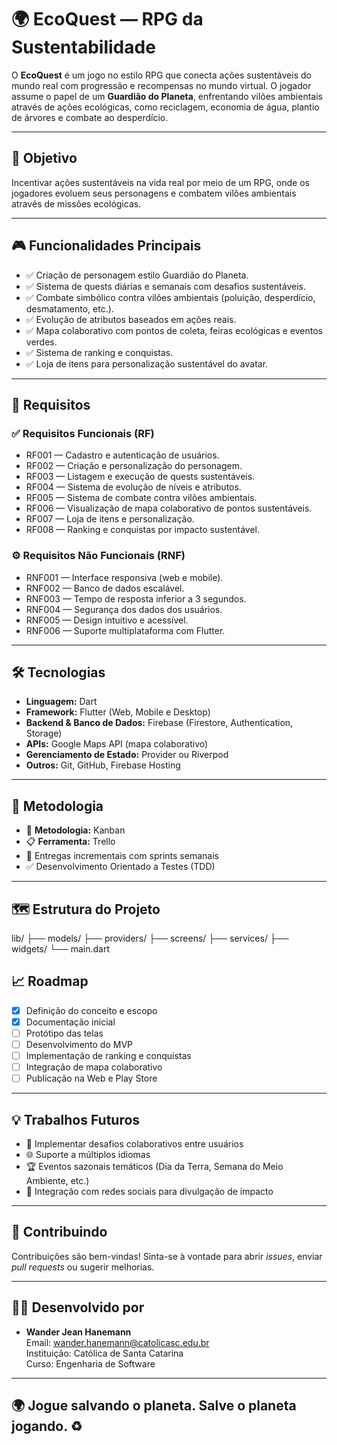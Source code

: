 # 🌍 EcoQuest — RPG da Sustentabilidade

O **EcoQuest** é um jogo no estilo RPG que conecta ações sustentáveis do mundo real com progressão e recompensas no mundo virtual. O jogador assume o papel de um **Guardião do Planeta**, enfrentando vilões ambientais através de ações ecológicas, como reciclagem, economia de água, plantio de árvores e combate ao desperdício.

---

## 🚀 Objetivo

Incentivar ações sustentáveis na vida real por meio de um RPG, onde os jogadores evoluem seus personagens e combatem vilões ambientais através de missões ecológicas.

---

## 🎮 Funcionalidades Principais

- ✅ Criação de personagem estilo Guardião do Planeta.
- ✅ Sistema de quests diárias e semanais com desafios sustentáveis.
- ✅ Combate simbólico contra vilões ambientais (poluição, desperdício, desmatamento, etc.).
- ✅ Evolução de atributos baseados em ações reais.
- ✅ Mapa colaborativo com pontos de coleta, feiras ecológicas e eventos verdes.
- ✅ Sistema de ranking e conquistas.
- ✅ Loja de itens para personalização sustentável do avatar.

---

## 📜 Requisitos

### ✅ Requisitos Funcionais (RF)

- RF001 — Cadastro e autenticação de usuários.
- RF002 — Criação e personalização do personagem.
- RF003 — Listagem e execução de quests sustentáveis.
- RF004 — Sistema de evolução de níveis e atributos.
- RF005 — Sistema de combate contra vilões ambientais.
- RF006 — Visualização de mapa colaborativo de pontos sustentáveis.
- RF007 — Loja de itens e personalização.
- RF008 — Ranking e conquistas por impacto sustentável.

### ⚙️ Requisitos Não Funcionais (RNF)

- RNF001 — Interface responsiva (web e mobile).
- RNF002 — Banco de dados escalável.
- RNF003 — Tempo de resposta inferior a 3 segundos.
- RNF004 — Segurança dos dados dos usuários.
- RNF005 — Design intuitivo e acessível.
- RNF006 — Suporte multiplataforma com Flutter.

---

## 🛠️ Tecnologias

- **Linguagem:** Dart
- **Framework:** Flutter (Web, Mobile e Desktop)
- **Backend & Banco de Dados:** Firebase (Firestore, Authentication, Storage)
- **APIs:** Google Maps API (mapa colaborativo)
- **Gerenciamento de Estado:** Provider ou Riverpod
- **Outros:** Git, GitHub, Firebase Hosting

---

## 🧠 Metodologia

- 🎯 **Metodologia:** Kanban
- 📋 **Ferramenta:** Trello
- 🔁 Entregas incrementais com sprints semanais
- ✅ Desenvolvimento Orientado a Testes (TDD)

---

## 🗺️ Estrutura do Projeto
lib/
├── models/
├── providers/
├── screens/
├── services/
├── widgets/
└── main.dart

## 📈 Roadmap

- [x] Definição do conceito e escopo
- [x] Documentação inicial
- [ ] Protótipo das telas
- [ ] Desenvolvimento do MVP
- [ ] Implementação de ranking e conquistas
- [ ] Integração de mapa colaborativo
- [ ] Publicação na Web e Play Store

---

## 💡 Trabalhos Futuros

- 🎯 Implementar desafios colaborativos entre usuários
- 🌐 Suporte a múltiplos idiomas
- 🏆 Eventos sazonais temáticos (Dia da Terra, Semana do Meio Ambiente, etc.)
- 📱 Integração com redes sociais para divulgação de impacto

---

## 🤝 Contribuindo

Contribuições são bem-vindas! Sinta-se à vontade para abrir *issues*, enviar *pull requests* ou sugerir melhorias.

---

## 🧑‍💻 Desenvolvido por

- **Wander Jean Hanemann**  
Email: [wander.hanemann@catolicasc.edu.br](mailto:wander.hanemann@catolicasc.edu.br)  
Instituição: Católica de Santa Catarina  
Curso: Engenharia de Software

---

## 🌍 Jogue salvando o planeta. Salve o planeta jogando. ♻️
